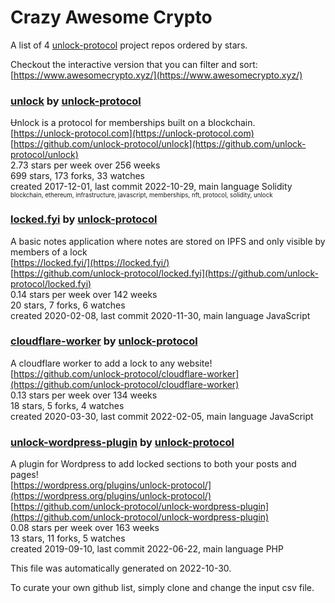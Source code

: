 # Crazy Awesome Crypto
A list of 4 [unlock-protocol](https://github.com/unlock-protocol) project repos ordered by stars.  

Checkout the interactive version that you can filter and sort: 
[https://www.awesomecrypto.xyz/](https://www.awesomecrypto.xyz/)  


### [unlock](https://github.com/unlock-protocol/unlock) by [unlock-protocol](https://github.com/unlock-protocol)  
Ʉnlock is a protocol for memberships built on a blockchain.  
[https://unlock-protocol.com](https://unlock-protocol.com)  
[https://github.com/unlock-protocol/unlock](https://github.com/unlock-protocol/unlock)  
2.73 stars per week over 256 weeks  
699 stars, 173 forks, 33 watches  
created 2017-12-01, last commit 2022-10-29, main language Solidity  
<sub><sup>blockchain, ethereum, infrastructure, javascript, memberships, nft, protocol, solidity, unlock</sup></sub>


### [locked.fyi](https://github.com/unlock-protocol/locked.fyi) by [unlock-protocol](https://github.com/unlock-protocol)  
A basic notes application where notes are stored on IPFS and only visible by members of a lock  
[https://locked.fyi/](https://locked.fyi/)  
[https://github.com/unlock-protocol/locked.fyi](https://github.com/unlock-protocol/locked.fyi)  
0.14 stars per week over 142 weeks  
20 stars, 7 forks, 6 watches  
created 2020-02-08, last commit 2020-11-30, main language JavaScript  


### [cloudflare-worker](https://github.com/unlock-protocol/cloudflare-worker) by [unlock-protocol](https://github.com/unlock-protocol)  
A cloudflare worker to add a lock to any website!  
[https://github.com/unlock-protocol/cloudflare-worker](https://github.com/unlock-protocol/cloudflare-worker)  
0.13 stars per week over 134 weeks  
18 stars, 5 forks, 4 watches  
created 2020-03-30, last commit 2022-02-05, main language JavaScript  


### [unlock-wordpress-plugin](https://github.com/unlock-protocol/unlock-wordpress-plugin) by [unlock-protocol](https://github.com/unlock-protocol)  
A plugin for Wordpress to add locked sections to both your posts and pages!  
[https://wordpress.org/plugins/unlock-protocol/](https://wordpress.org/plugins/unlock-protocol/)  
[https://github.com/unlock-protocol/unlock-wordpress-plugin](https://github.com/unlock-protocol/unlock-wordpress-plugin)  
0.08 stars per week over 163 weeks  
13 stars, 11 forks, 5 watches  
created 2019-09-10, last commit 2022-06-22, main language PHP  


This file was automatically generated on 2022-10-30.  

To curate your own github list, simply clone and change the input csv file.  